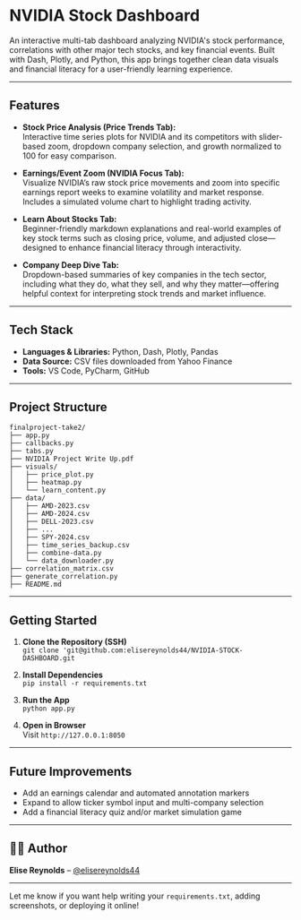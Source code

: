 # NVIDIA Stock Dashboard

An interactive multi-tab dashboard analyzing NVIDIA's stock performance, correlations with other major tech stocks, and key financial events. Built with Dash, Plotly, and Python, this app brings together clean data visuals and financial literacy for a user-friendly learning experience.

---

## Features

- **Stock Price Analysis (Price Trends Tab):**  
  Interactive time series plots for NVIDIA and its competitors with slider-based zoom, dropdown company selection, and growth normalized to 100 for easy comparison.

- **Earnings/Event Zoom (NVIDIA Focus Tab):**  
  Visualize NVIDIA’s raw stock price movements and zoom into specific earnings report weeks to examine volatility and market response. Includes a simulated volume chart to highlight trading activity.

- **Learn About Stocks Tab:**  
  Beginner-friendly markdown explanations and real-world examples of key stock terms such as closing price, volume, and adjusted close—designed to enhance financial literacy through interactivity.

- **Company Deep Dive Tab:**  
  Dropdown-based summaries of key companies in the tech sector, including what they do, what they sell, and why they matter—offering helpful context for interpreting stock trends and market influence.

---

## Tech Stack

- **Languages & Libraries:** Python, Dash, Plotly, Pandas  
- **Data Source:** CSV files downloaded from Yahoo Finance  
- **Tools:** VS Code, PyCharm, GitHub

---

## Project Structure

```
finalproject-take2/
├── app.py
├── callbacks.py
├── tabs.py
├── NVIDIA Project Write Up.pdf
├── visuals/
│   ├── price_plot.py
│   ├── heatmap.py
│   └── learn_content.py
├── data/
│   ├── AMD-2023.csv
│   ├── AMD-2024.csv
│   ├── DELL-2023.csv
│   ├── ...
│   ├── SPY-2024.csv
│   ├── time_series_backup.csv
│   ├── combine-data.py
│   └── data_downloader.py
├── correlation_matrix.csv
├── generate_correlation.py
├── README.md
```

---

## Getting Started

1. **Clone the Repository (SSH)**  
   `git clone 'git@github.com:elisereynolds44/NVIDIA-STOCK-DASHBOARD.git`

2. **Install Dependencies**  
   `pip install -r requirements.txt`

3. **Run the App**  
   `python app.py`

4. **Open in Browser**  
   Visit `http://127.0.0.1:8050`

---

## Future Improvements

- Add an earnings calendar and automated annotation markers  
- Expand to allow ticker symbol input and multi-company selection  
- Add a financial literacy quiz and/or market simulation game

---

## 👩‍💻 Author

**Elise Reynolds** – [@elisereynolds44](https://github.com/elisereynolds44)

---

Let me know if you want help writing your `requirements.txt`, adding screenshots, or deploying it online!